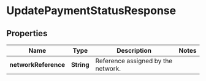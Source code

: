 
# UpdatePaymentStatusResponse

## Properties
Name | Type | Description | Notes
------------ | ------------- | ------------- | -------------
**networkReference** | **String** | Reference assigned by the network. | 



